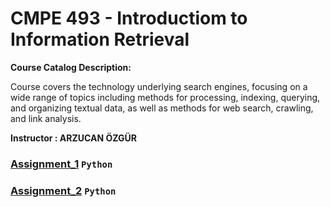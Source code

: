 # CMPE 493 - Introductiom to Information Retrieval


**Course Catalog Description:**

Course covers the technology underlying search
engines, focusing on a wide range of topics including methods for processing, indexing,
querying, and organizing textual data, as well as methods for web search, crawling, and
link analysis.

**Instructor : ARZUCAN ÖZGÜR**


### [Assignment_1](/CMPE493/Assignment_1) `Python`
### [Assignment_2](/CMPE493/Assignment_2) `Python`




